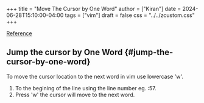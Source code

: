 +++
title = "Move The Cursor by One Word"
author = ["Kiran"]
date = 2024-06-28T15:10:00-04:00
tags = ["vim"]
draft = false
css = "../../zcustom.css"
+++

[Reference](https://www.youtube.com/watch?v=eEQEwq_rHIc)


## Jump the cursor by One Word {#jump-the-cursor-by-one-word}

To move the cursor location to the next word in vim use lowercase 'w'.

1.  To the begining of the line using the line number eg. :57.
2.  Press 'w' the cursor will move to the next word.
